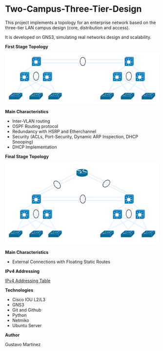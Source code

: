 # Two-Campus-Three-Tier-Design

This project implements a topology for an enterprise network based on the three-tier LAN campus design (core, distribution and access).

It is developed on GNS3, simulating real networks design and scalability.

**First Stage Topology**

![Topología de red](diagrams/first_stage_topology.png)


**Main Characteristics**

- Inter-VLAN routing
- OSPF Routing protocol
- Redundancy with HSRP and Etherchannel
- Security (ACLs, Port-Security, Dynamic ARP Inspection, DHCP Snooping)
- DHCP Implementation

 **Final Stage Topology** 

 ![Topología de red](diagrams/finalstage_topology.png)
 

 **Main Characteristics**
 
- External Connections with Floating Static Routes

**IPv4 Addressing**

[IPv4 Addressing Table](docs/ip_addressing)


**Technologies**

- Cisco IOU L2/L3
- GNS3
- Git and Github
- Python
- Netmiko
- Ubuntu Server



**Author** 

Gustavo Martinez

